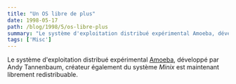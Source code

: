 ```yaml
---
title: "Un OS libre de plus"
date: 1998-05-17
path: /blog/1998/5/os-libre-plus
summary: "Le système d'exploitation distribué expérimental Amoeba, développé par Andy Tannenbaum, créateur également du système Minix est maintenant librement redistribuable."
tags: ['Misc']
---
```


<P>
Le système d'exploitation distribué expérimental <A HREF="http://www.cs.vu.nl/pub/amoeba/">Amoeba</A>, développé par Andy
Tannenbaum, créateur également du système <EM>Minix</EM> est maintenant
librement redistribuable.
</P>


